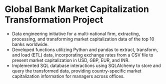 # Global Bank Market Capitalization Transformation Project

- Data engineering initiative for a multi-national firm, extracting, processing, and transforming market capitalization data of the top 10 banks worldwide.
- Developed functions utilizing Python and pandas to extract, transform, and load (ETL) data, incorporating exchange rates from a CSV file to present market capitalization in USD, GBP, EUR, and INR.
- Implemented SQL database interactions using SQLAlchemy to store and query the transformed data, providing country-specific market capitalization information for managers across offices.
